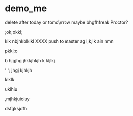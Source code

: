 # demo_me
delete after today or tomo\\\rrow maybe bhgfhfreak Proctor?



;ok;okkl;

klk
nbjhkblklkl
XXXX push to master ag
l;k;lk
ain nmn




pkkl;o

b hjgjhg jhkkjhkjh k
kljlkj

'
';
jhgj
kjhkjh


klklk




ukihiu



,mjhkjuioiuy


dsfgksjdfh
